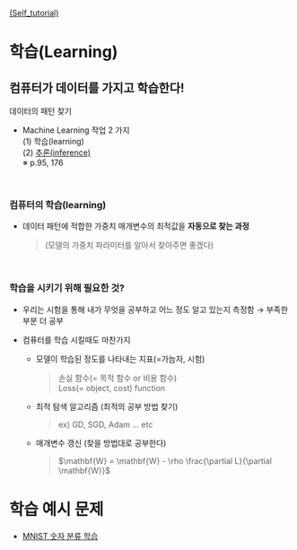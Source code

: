 [(Self_tutorial)](https://github.com/DoranLyong/DL_coding_master/tree/master/Self_tutorial)
# 학습(Learning)
## 컴퓨터가 데이터를 가지고 학습한다! 
데이터의 패턴 찾기 

* Machine Learning 작업 2 가지 <br/>
    (1) 학습(learning) <br/>
    (2) [추론(inference)](https://github.com/DoranLyong/DL_coding_master/tree/master/Self_tutorial/2_inference) <br/>
    ※ p.95, 176 

<br/>

### 컴퓨터의 학습(learning)
* 데이터 패턴에 적합한 가중치 매개변수의 최적값을 <b>자동으로 찾는 과정</b>  
    > (모델의 가중치 파라미터를 알아서 찾아주면 좋겠다)

<br/>

### 학습을 시키기 위해 필요한 것? <br/>

* 우리는 시험을 통해 내가 무엇을 공부하고 어느 정도 알고 있는지 측정함 → 부족한 부분 더 공부 <br/>

* 컴퓨터를 학습 시킬때도 마찬가지 
    * 모델이 학습된 정도를 나타내는 지표(=가늠자, 시험)
        > 손실 함수(= 목적 함수 or 비용 함수) <br/>
        > Loss(= object, cost) function 

    * 최적 탐색 알고리즘 (최적의 공부 방법 찾기)
        > ex) GD, SGD, Adam ... etc  

    * 매개변수 갱신 (찾을 방법대로 공부한다) <br/>
        > $\mathbf{W} =  \mathbf{W} - \rho \frac{\partial L}{\partial \mathbf{W}}$

# 학습 예시 문제 
* [MNIST 숫자 분류 학습]()